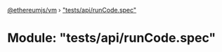 [@ethereumjs/vm](../README.md) › ["tests/api/runCode.spec"](_tests_api_runcode_spec_.md)

# Module: "tests/api/runCode.spec"



